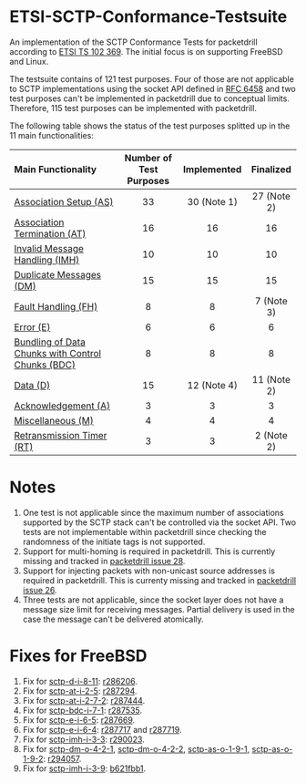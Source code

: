 # ETSI-SCTP-Conformance-Testsuite
An implementation of the SCTP Conformance Tests for packetdrill according to
[ETSI TS 102 369](http://www.etsi.org/deliver/etsi_ts/102300_102399/102369/01.01.01_60/ts_102369v010101p.pdf).
The initial focus is on supporting FreeBSD and Linux.

The testsuite contains of 121 test purposes. Four of those are not applicable to SCTP implementations using the socket API defined in [RFC 6458](https://tools.ietf.org/html/rfc6458) and two test purposes can't be implemented in packetdrill due to conceptual limits.
Therefore, 115 test purposes can be implemented with packetdrill.

The following table shows the status of the test purposes splitted up in the 11 main functionalities:

| Main Functionality                                                             | Number of Test Purposes | Implemented | Finalized    |
|:-------------------------------------------------------------------------------|:-----------------------:|:-----------:|:------------:|
| [Association Setup (AS)](sctp-as-tests/README.md)                              | 33                      |  30 (Note 1)|  27 (Note 2) |
| [Association Termination (AT)](sctp-at-tests/README.md)                        | 16                      |  16         |  16          |
| [Invalid Message Handling (IMH)](sctp-imh-tests/README.md)                     | 10                      |  10         |  10          |
| [Duplicate Messages (DM)](sctp-dm-tests/README.md)                             | 15                      |  15         |  15          |
| [Fault Handling (FH)](sctp-fh-tests/README.md)                                 | 8                       |  8          |  7  (Note 3) |
| [Error (E)](sctp-e-tests/README.md)                                            | 6                       |  6          |  6           |
| [Bundling of Data Chunks with Control Chunks (BDC)](sctp-bdc-tests/README.md)  | 8                       |  8          |  8           |
| [Data (D)](sctp-d-tests/README.md)                                             | 15                      |  12 (Note 4)|  11 (Note 2) |
| [Acknowledgement (A)](sctp-a-tests/README.md)                                  | 3                       |  3          |  3           |
| [Miscellaneous (M)](sctp-m-tests/README.md)                                    | 4                       |  4          |  4           |
| [Retransmission Timer (RT)](sctp-rt-tests/README.md)                           | 3                       |  3          |  2 (Note 2)  |

# Notes
1. One test is not applicable since the maximum number of associations supported by the SCTP stack can't be controlled via the socket API. Two tests are not implementable within packetdrill since checking the randomness of the initiate tags is not supported.
2. Support for multi-homing is required in packetdrill. This is currently missing and tracked in [packetdrill issue 28](https://github.com/nplab/packetdrill/issues/28).
3. Support for injecting packets with non-unicast source addresses is required in packetdrill. This is currenty missing and tracked in [packetdrill issue 26](https://github.com/nplab/packetdrill/issues/26).
4. Three tests are not applicable, since the socket layer does not have a message size limit for receiving messages. Partial delivery is used in the case the message can't be delivered atomically.


# Fixes for FreeBSD
1. Fix for [sctp-d-i-8-11](sctp-d-tests/sctp-d-i-8-11.pkt): [r286206](https://svnweb.freebsd.org/changeset/base/286206).
2. Fix for [sctp-at-i-2-5](sctp-at-tests/sctp-at-i-2-5.pkt): [r287294](https://svnweb.freebsd.org/changeset/base/287294).
3. Fix for [sctp-at-i-2-7-2](sctp-at-tests/sctp-at-i-2-7-2.pkt): [r287444](https://svnweb.freebsd.org/changeset/base/287444).
4. Fix for [sctp-bdc-i-7-1](sctp-bdc-tests/sctp-bdc-i-7-1.pkt): [r287535](https://svnweb.freebsd.org/changeset/base/287535).
5. Fix for [sctp-e-i-6-5](sctp-e-tests/sctp-e-i-6-5.pkt): [r287669](https://svnweb.freebsd.org/changeset/base/287669).
6. Fix for [sctp-e-i-6-4](sctp-e-tests/sctp-e-i-6-4.pkt): [r287717](https://svnweb.freebsd.org/changeset/base/287717) and [r287719](https://svnweb.freebsd.org/changeset/base/287719).
7. Fix for [sctp-imh-i-3-3](sctp-imh-tests/sctp-imh-i-3-3.pkt): [r290023](https://svnweb.freebsd.org/changeset/base/290023).
8. Fix for [sctp-dm-o-4-2-1](sctp-dm-tests/sctp-dm-o-4-2-1.pkt), [sctp-dm-o-4-2-2](sctp-dm-tests/sctp-dm-o-4-2-2.pkt), [sctp-as-o-1-9-1](sctp-as-tests/sctp-as-o-1-9-1.pkt), [sctp-as-o-1-9-2](sctp-as-tests/sctp-as-o-1-9-2.pkt): [r294057](https://svnweb.freebsd.org/changeset/base/294057).
9. Fix for [sctp-imh-i-3-9](sctp-imh-i-3-9.pkt): [b621fbb1](https://cgit.FreeBSD.org/src/commit/?id=b621fbb1bf1b2a1e6ea22e0ad2d7667b1aec9fae).
